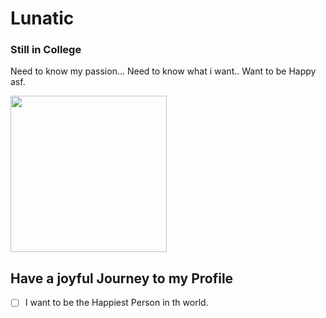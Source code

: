 # Lunatic
### Still in College

Need to know my passion...
Need to know what i want..
Want to be Happy asf.

<img src = "https://pre00.deviantart.net/563a/th/pre/i/2012/244/0/d/lunatic_fanart_by_lataedelan-d5d5unb.jpg" width = "250">

## Have a joyful Journey to my Profile

- [ ] I want to be the Happiest Person in th world.
